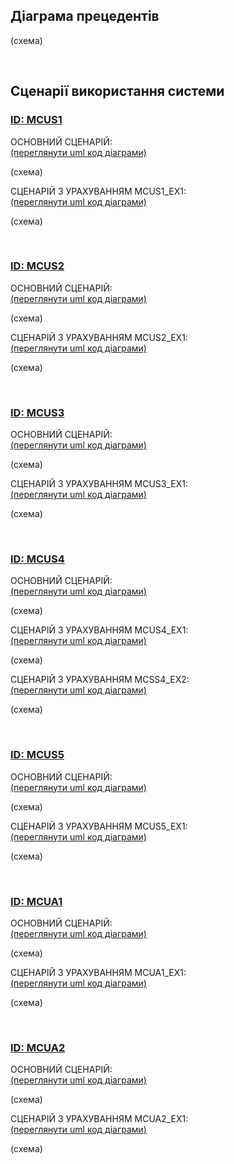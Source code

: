 ## Діаграма прецедентів

(схема)

<br>

## Сценарії використання системи

### [**ID:** MCUS1](https://github.com/YaroslavEls/media-content-analyzing-system/blob/master/docs/requirements/stakeholders-needs.md#id-mcus1)

ОСНОВНИЙ СЦЕНАРІЙ: <br>
[(переглянути uml код діаграми)]()

(схема)

СЦЕНАРІЙ З УРАХУВАННЯМ MCUS1_EX1: <br>
[(переглянути uml код діаграми)]()

(схема)

<br>

### [**ID:** MCUS2](https://github.com/YaroslavEls/media-content-analyzing-system/blob/master/docs/requirements/stakeholders-needs.md#id-mcus2)

ОСНОВНИЙ СЦЕНАРІЙ: <br>
[(переглянути uml код діаграми)]()

(схема)

СЦЕНАРІЙ З УРАХУВАННЯМ MCUS2_EX1: <br>
[(переглянути uml код діаграми)]()

(схема)

<br>

### [**ID:** MCUS3](https://github.com/YaroslavEls/media-content-analyzing-system/blob/master/docs/requirements/stakeholders-needs.md#id-mcus3)

ОСНОВНИЙ СЦЕНАРІЙ: <br>
[(переглянути uml код діаграми)]()

(схема)

СЦЕНАРІЙ З УРАХУВАННЯМ MCUS3_EX1: <br>
[(переглянути uml код діаграми)]()

(схема)

<br>

### [**ID:** MCUS4](https://github.com/YaroslavEls/media-content-analyzing-system/blob/master/docs/requirements/stakeholders-needs.md#id-mcus4)

ОСНОВНИЙ СЦЕНАРІЙ: <br>
[(переглянути uml код діаграми)]()

(схема)

СЦЕНАРІЙ З УРАХУВАННЯМ MCUS4_EX1: <br>
[(переглянути uml код діаграми)]()

(схема)

СЦЕНАРІЙ З УРАХУВАННЯМ MCSS4_EX2: <br>
[(переглянути uml код діаграми)]()

(схема)

<br>

### [**ID:** MCUS5](https://github.com/YaroslavEls/media-content-analyzing-system/blob/master/docs/requirements/stakeholders-needs.md#id-mcus5)

ОСНОВНИЙ СЦЕНАРІЙ: <br>
[(переглянути uml код діаграми)]()

(схема)

СЦЕНАРІЙ З УРАХУВАННЯМ MCUS5_EX1: <br>
[(переглянути uml код діаграми)]()

(схема)

<br>

### [**ID:** MCUA1](https://github.com/YaroslavEls/media-content-analyzing-system/blob/master/docs/requirements/stakeholders-needs.md#id-mcua1)

ОСНОВНИЙ СЦЕНАРІЙ: <br>
[(переглянути uml код діаграми)]()

(схема)

СЦЕНАРІЙ З УРАХУВАННЯМ MCUA1_EX1: <br>
[(переглянути uml код діаграми)]()

(схема)

<br>

### [**ID:** MCUA2](https://github.com/YaroslavEls/media-content-analyzing-system/blob/master/docs/requirements/stakeholders-needs.md#id-mcua2)

ОСНОВНИЙ СЦЕНАРІЙ: <br>
[(переглянути uml код діаграми)]()

(схема)

СЦЕНАРІЙ З УРАХУВАННЯМ MCUA2_EX1: <br>
[(переглянути uml код діаграми)]()

(схема)
